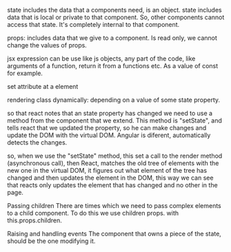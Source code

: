
state includes the data that a components need, is an object.
state includes data that is local or private to that component. So, other components cannot access that state. It's completely internal to that component.

props: includes data that we give to a component. Is read only, we cannot change the values of props.

jsx expression can be use like js objects, any part of the code, like arguments
of a function, return it from a functions etc. As a value of const for example.


set attribute at a element

rendering class dynamically: depending on a value of some state property.



so that react notes that an state property has changed we need to use a method from the component that we extend. This method is "setState", and tells react that we updated the property, so he can make changes and update the DOM with the virtual DOM.
Angular is diferent, automatically detects the changes.

so, when we use the "setState" method, this set a call to the render method (asynchronous call), then React, matches the old tree of elements with the new one in the virtual DOM, it figures out what element of the tree has changed and then updates the element in the DOM, this way we can see that reacts only updates the element that has changed and no other in the page.



Passing children
There are times which we need to pass complex elements to a child component. To do this we use
children props. with this.props.children.


Raising and handling events
The component that owns a piece of the state, should be the one modifying it.



